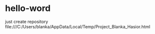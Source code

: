 # hello-word
just create repository
file:///C:/Users/blanka/AppData/Local/Temp/Project_Blanka_Hasior.html 
